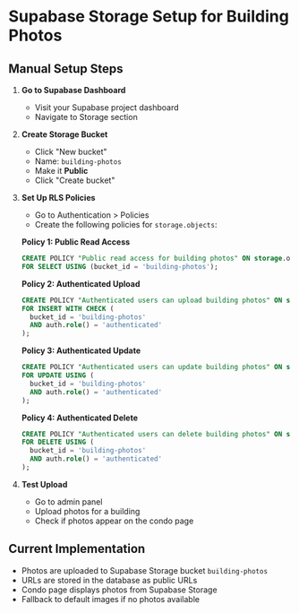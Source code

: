 # Supabase Storage Setup for Building Photos

## Manual Setup Steps

1. **Go to Supabase Dashboard**
   - Visit your Supabase project dashboard
   - Navigate to Storage section

2. **Create Storage Bucket**
   - Click "New bucket"
   - Name: `building-photos`
   - Make it **Public**
   - Click "Create bucket"

3. **Set Up RLS Policies**
   - Go to Authentication > Policies
   - Create the following policies for `storage.objects`:

   **Policy 1: Public Read Access**
   ```sql
   CREATE POLICY "Public read access for building photos" ON storage.objects
   FOR SELECT USING (bucket_id = 'building-photos');
   ```

   **Policy 2: Authenticated Upload**
   ```sql
   CREATE POLICY "Authenticated users can upload building photos" ON storage.objects
   FOR INSERT WITH CHECK (
     bucket_id = 'building-photos' 
     AND auth.role() = 'authenticated'
   );
   ```

   **Policy 3: Authenticated Update**
   ```sql
   CREATE POLICY "Authenticated users can update building photos" ON storage.objects
   FOR UPDATE USING (
     bucket_id = 'building-photos' 
     AND auth.role() = 'authenticated'
   );
   ```

   **Policy 4: Authenticated Delete**
   ```sql
   CREATE POLICY "Authenticated users can delete building photos" ON storage.objects
   FOR DELETE USING (
     bucket_id = 'building-photos' 
     AND auth.role() = 'authenticated'
   );
   ```

4. **Test Upload**
   - Go to admin panel
   - Upload photos for a building
   - Check if photos appear on the condo page

## Current Implementation

- Photos are uploaded to Supabase Storage bucket `building-photos`
- URLs are stored in the database as public URLs
- Condo page displays photos from Supabase Storage
- Fallback to default images if no photos available
